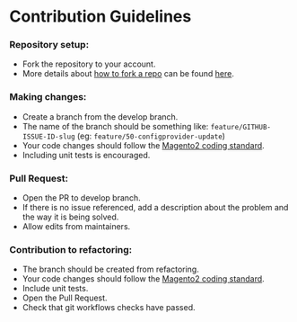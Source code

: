 # Contribution Guidelines

### Repository setup:
- Fork the repository to your account.
- More details about [how to fork a repo](https://docs.github.com/en/github/getting-started-with-github/fork-a-repo) can be found [here](https://docs.github.com/en/github/getting-started-with-github/fork-a-repo).

### Making changes:
- Create a branch from the develop branch.
- The name of the branch should be something like: `feature/GITHUB-ISSUE-ID-slug` (eg: `feature/50-configprovider-update`)
- Your code changes should follow the [Magento2 coding standard](https://github.com/magento/magento-coding-standard).
- Including unit tests is encouraged.

### Pull Request:
- Open the PR to develop branch.
- If there is no issue referenced, add a description about the problem and the way it is being solved.
- Allow edits from maintainers.


### Contribution to refactoring:
 - The branch should be created from refactoring.
 - Your code changes should follow the [Magento2 coding standard](https://github.com/magento/magento-coding-standard).
 - Include unit tests.
 - Open the Pull Request.
 - Check that git workflows checks have passed.